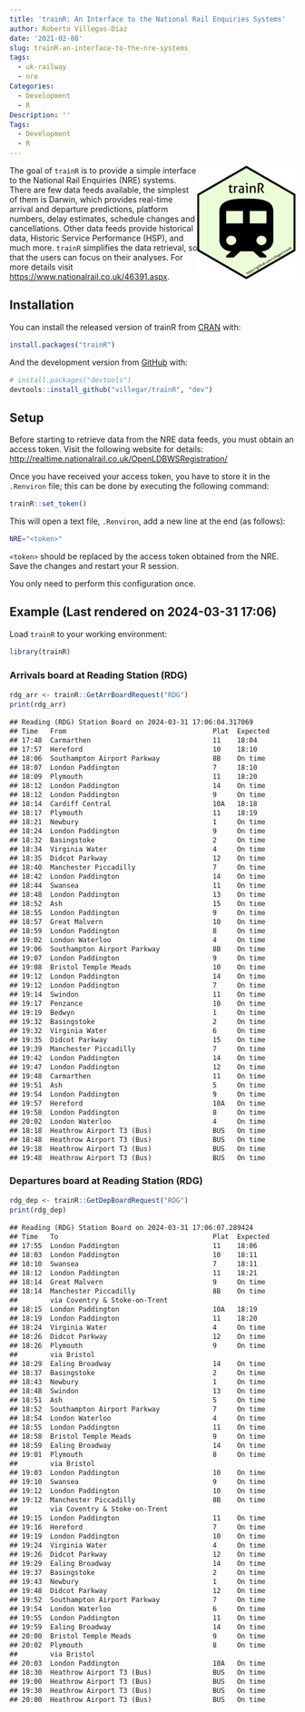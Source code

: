 ```yaml
---
title: 'trainR: An Interface to the National Rail Enquiries Systems'
author: Roberto Villegas-Diaz
date: '2021-02-08'
slug: trainR-an-interface-to-the-nre-systems
tags:
  - uk-railway
  - nre
Categories:
  - Development
  - R
Description: ''
Tags:
  - Development
  - R
---
```


<img src="https://raw.githubusercontent.com/villegar/trainR/main/inst/images/logo.png" alt="logo" align="right" height=200px/>

The goal of `trainR` is to provide a simple interface to the 
National Rail Enquiries (NRE) systems. There are few data feeds 
available, the simplest of them is Darwin, which provides real-time 
arrival and departure predictions, platform numbers, delay estimates, 
schedule changes and cancellations. Other data feeds provide historical 
data, Historic Service Performance (HSP), and much more. `trainR` 
simplifies the data retrieval, so that the users can focus on their 
analyses. For more details visit 
https://www.nationalrail.co.uk/46391.aspx.

## Installation

You can install the released version of trainR from [CRAN](https://CRAN.R-project.org) with:

``` r
install.packages("trainR")
```

And the development version from [GitHub](https://github.com/) with:

``` r
# install.packages("devtools")
devtools::install_github("villegar/trainR", "dev")
```

## Setup
Before starting to retrieve data from the NRE data feeds, you must obtain an access token. 
Visit the following website for details: http://realtime.nationalrail.co.uk/OpenLDBWSRegistration/

Once you have received your access token, you have to store it in the `.Renviron` file; this can be 
done by executing the following command:


```r
trainR::set_token()
```

This will open a text file, `.Renviron`, add a new line at the end (as follows):

```bash
NRE="<token>"
```

`<token>` should be replaced by the access token obtained from the NRE. Save the changes and restart 
your R session.

You only need to perform this configuration once.

## Example (Last rendered on 2024-03-31 17:06)

Load `trainR` to your working environment:

```r
library(trainR)
```

### Arrivals board at Reading Station (RDG)


```r
rdg_arr <- trainR::GetArrBoardRequest("RDG")
print(rdg_arr)
```

```
## Reading (RDG) Station Board on 2024-03-31 17:06:04.317069
## Time   From                                    Plat  Expected
## 17:48  Carmarthen                              11    18:04
## 17:57  Hereford                                10    18:10
## 18:06  Southampton Airport Parkway             8B    On time
## 18:07  London Paddington                       7     18:10
## 18:09  Plymouth                                11    18:20
## 18:12  London Paddington                       14    On time
## 18:12  London Paddington                       9     On time
## 18:14  Cardiff Central                         10A   18:18
## 18:17  Plymouth                                11    18:19
## 18:21  Newbury                                 1     On time
## 18:24  London Paddington                       9     On time
## 18:32  Basingstoke                             2     On time
## 18:34  Virginia Water                          4     On time
## 18:35  Didcot Parkway                          12    On time
## 18:40  Manchester Piccadilly                   7     On time
## 18:42  London Paddington                       14    On time
## 18:44  Swansea                                 11    On time
## 18:48  London Paddington                       13    On time
## 18:52  Ash                                     15    On time
## 18:55  London Paddington                       9     On time
## 18:57  Great Malvern                           10    On time
## 18:59  London Paddington                       8     On time
## 19:02  London Waterloo                         4     On time
## 19:06  Southampton Airport Parkway             8B    On time
## 19:07  London Paddington                       9     On time
## 19:08  Bristol Temple Meads                    10    On time
## 19:12  London Paddington                       14    On time
## 19:12  London Paddington                       7     On time
## 19:14  Swindon                                 11    On time
## 19:17  Penzance                                10    On time
## 19:19  Bedwyn                                  1     On time
## 19:32  Basingstoke                             2     On time
## 19:32  Virginia Water                          6     On time
## 19:35  Didcot Parkway                          15    On time
## 19:39  Manchester Piccadilly                   7     On time
## 19:42  London Paddington                       14    On time
## 19:47  London Paddington                       12    On time
## 19:48  Carmarthen                              11    On time
## 19:51  Ash                                     5     On time
## 19:54  London Paddington                       9     On time
## 19:57  Hereford                                10A   On time
## 19:58  London Paddington                       8     On time
## 20:02  London Waterloo                         4     On time
## 18:18  Heathrow Airport T3 (Bus)               BUS   On time
## 18:48  Heathrow Airport T3 (Bus)               BUS   On time
## 19:18  Heathrow Airport T3 (Bus)               BUS   On time
## 19:48  Heathrow Airport T3 (Bus)               BUS   On time
```

### Departures board at Reading Station (RDG)


```r
rdg_dep <- trainR::GetDepBoardRequest("RDG")
print(rdg_dep)
```

```
## Reading (RDG) Station Board on 2024-03-31 17:06:07.289424
## Time   To                                      Plat  Expected
## 17:55  London Paddington                       11    18:06
## 18:03  London Paddington                       10    18:11
## 18:10  Swansea                                 7     18:11
## 18:12  London Paddington                       11    18:21
## 18:14  Great Malvern                           9     On time
## 18:14  Manchester Piccadilly                   8B    On time
##        via Coventry & Stoke-on-Trent           
## 18:15  London Paddington                       10A   18:19
## 18:19  London Paddington                       11    18:20
## 18:24  Virginia Water                          4     On time
## 18:26  Didcot Parkway                          12    On time
## 18:26  Plymouth                                9     On time
##        via Bristol                             
## 18:29  Ealing Broadway                         14    On time
## 18:37  Basingstoke                             2     On time
## 18:43  Newbury                                 1     On time
## 18:48  Swindon                                 13    On time
## 18:51  Ash                                     5     On time
## 18:52  Southampton Airport Parkway             7     On time
## 18:54  London Waterloo                         4     On time
## 18:55  London Paddington                       11    On time
## 18:58  Bristol Temple Meads                    9     On time
## 18:59  Ealing Broadway                         14    On time
## 19:01  Plymouth                                8     On time
##        via Bristol                             
## 19:03  London Paddington                       10    On time
## 19:10  Swansea                                 9     On time
## 19:12  London Paddington                       10    On time
## 19:12  Manchester Piccadilly                   8B    On time
##        via Coventry & Stoke-on-Trent           
## 19:15  London Paddington                       11    On time
## 19:16  Hereford                                7     On time
## 19:19  London Paddington                       10    On time
## 19:24  Virginia Water                          4     On time
## 19:26  Didcot Parkway                          12    On time
## 19:29  Ealing Broadway                         14    On time
## 19:37  Basingstoke                             2     On time
## 19:43  Newbury                                 1     On time
## 19:48  Didcot Parkway                          12    On time
## 19:52  Southampton Airport Parkway             7     On time
## 19:54  London Waterloo                         6     On time
## 19:55  London Paddington                       11    On time
## 19:59  Ealing Broadway                         14    On time
## 20:00  Bristol Temple Meads                    9     On time
## 20:02  Plymouth                                8     On time
##        via Bristol                             
## 20:03  London Paddington                       10A   On time
## 18:30  Heathrow Airport T3 (Bus)               BUS   On time
## 19:00  Heathrow Airport T3 (Bus)               BUS   On time
## 19:30  Heathrow Airport T3 (Bus)               BUS   On time
## 20:00  Heathrow Airport T3 (Bus)               BUS   On time
```
